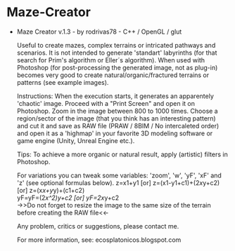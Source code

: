 # Maze-Creator

*  Maze Creator  v.1.3 -  by  rodrivas78  -  C++ / OpenGL / glut

   Useful to create mazes, complex terrains or intricated pathways and scenarios.
   It is not intended to generate 'standart' labyrinths (for that search for Prim's algorithm or Eller´s algorithm).
   When used with Photoshop (for post-processing the generated image, not as plug-in) becomes very good to create 
   natural/organic/fractured terrains or patterns (see example images). 

   Instructions: 
   When the execution starts, it generates an apparentely 'chaotic' image. Proceed with a "Print Screen" and 
   open it on Photoshop. Zoom in the image between 800 to 1000 times. Choose a region/sector 
   of the image (that you think has an interesting pattern) and cut it and save as RAW file
   (PRAW / 8BIM / No intercaleted order) and open it as  a 'highmap' in your favorite 3D modeling 
   software or game engine (Unity, Unreal Engine etc.).  

   Tips:
   To achieve a more organic or natural result, apply (artistic) filters in Photoshop.
   
   For variations you can tweak some variables: 'zoom', 'w', 'yF', 'xF' and 'z' (see optional formulas below).
   z=x1+y1  [or] z=(x1-y1+c1)+(2*x*y+c2)  [or]  z=(x*x+y*y)+(c1+c2)  
   yF=yF=(2*x^2)*y+c2   [or]   yF=2*x*y+c2  
   ->>Do not forget to resize the image to the same size of the terrain before creating the RAW file<<-
   
   Any problem, critics or suggestions, please contact me.
   
   For more information, see:
   ecosplatonicos.blogspot.com
